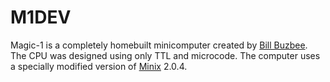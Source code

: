 # M1DEV
  Magic-1 is a completely homebuilt minicomputer created by <a href="https://www.magic-1.org/">Bill Buzbee</a>. <br> The CPU was designed using only TTL and microcode.  The computer uses a specially modified version of <a href="https://minix1.woodhull.com/">Minix</a>  2.0.4.
